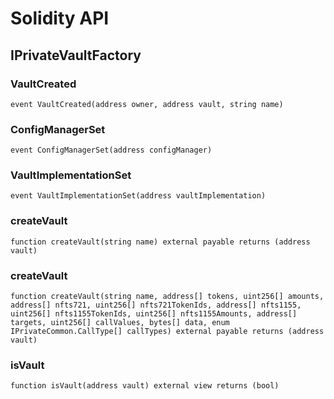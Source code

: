 # Solidity API

## IPrivateVaultFactory

### VaultCreated

```solidity
event VaultCreated(address owner, address vault, string name)
```

### ConfigManagerSet

```solidity
event ConfigManagerSet(address configManager)
```

### VaultImplementationSet

```solidity
event VaultImplementationSet(address vaultImplementation)
```

### createVault

```solidity
function createVault(string name) external payable returns (address vault)
```

### createVault

```solidity
function createVault(string name, address[] tokens, uint256[] amounts, address[] nfts721, uint256[] nfts721TokenIds, address[] nfts1155, uint256[] nfts1155TokenIds, uint256[] nfts1155Amounts, address[] targets, uint256[] callValues, bytes[] data, enum IPrivateCommon.CallType[] callTypes) external payable returns (address vault)
```

### isVault

```solidity
function isVault(address vault) external view returns (bool)
```

